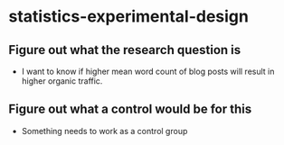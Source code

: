 # statistics-experimental-design

## Figure out what the research question is
* I want to know if higher mean word count of blog posts will result in higher organic traffic.

## Figure out what a control would be for this
* Something needs to work as a control group